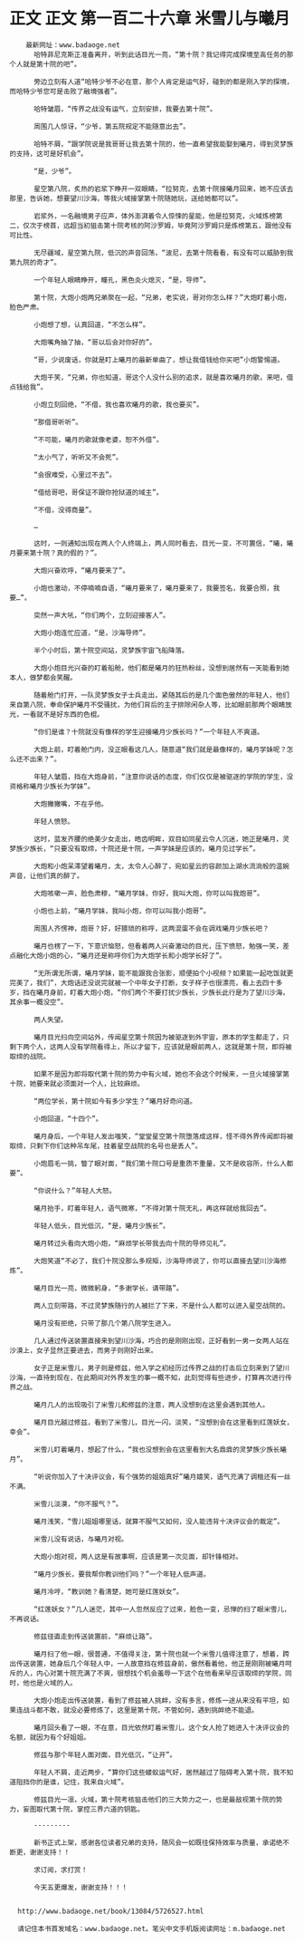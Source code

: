 # 正文 正文 第一百二十六章 米雪儿与曦月
        最新网址：www.badaoge.net
          哈特菲尼克斯正准备离开，听到此话目光一亮，“第十院？我记得完成探境至高任务的那个人就是第十院的吧”。
      
          旁边立刻有人道“哈特少爷不必在意，那个人肯定是运气好，碰到的都是刚入学的探境，而哈特少爷您可是击败了融境强者”。
      
          哈特皱眉，“传界之战没有运气，立刻安排，我要去第十院”。
      
          周围几人惊讶，“少爷，第五院规定不能随意出去”。
      
          哈特不屑，“跟学院说是我哥哥让我去第十院的，他一直希望我能娶到曦月，得到灵梦族的支持，这可是好机会”。
      
          “是，少爷”。
      
          星空第八院，炙热的岩浆下睁开一双眼睛，“拉努克，去第十院接曦月回来，她不应该去那里，告诉她，想要望川沙海，等我火域接掌第十院随她玩，送给她都可以”。
      
          岩浆外，一名融境男子应声，体外澎湃着令人惊悚的星能，他是拉努克，火域炼榜第二，仅次于榜首，远超当初狙击第十院考核的阿沙罗姆，毕竟阿沙罗姆只是炼榜第五，跟他没有可比性。
      
          无尽疆域，星空第九院，低沉的声音回荡，“波尼，去第十院看看，有没有可以威胁到我第九院的奇才”。
      
          一个年轻人眼睛睁开，瞳孔，黑色炎火熄灭，“是，导师”。
      
          第十院，大炮小炮两兄弟聚在一起，“兄弟，老实说，哥对你怎么样？”大炮盯着小炮，脸色严肃。
      
          小炮想了想，认真回道，“不怎么样”。
      
          大炮嘴角抽了抽，“哥以后会对你好的”。
      
          “哥，少说废话，你就是盯上曦月的最新单曲了，想让我借钱给你买吧”小炮警惕道。
      
          大炮干笑，“兄弟，你也知道，哥这个人没什么别的追求，就是喜欢曦月的歌，来吧，借点钱给我”。
      
          小炮立刻回绝，“不借，我也喜欢曦月的歌，我也要买”。
      
          “那借哥听听”。
      
          “不可能，曦月的歌就像老婆，恕不外借”。
      
          “太小气了，听听又不会死”。
      
          “会很难受，心里过不去”。
      
          “借给哥吧，哥保证不跟你抢狱道的域主”。
      
          “不借，没得商量”。
      
          …
      
          这时，一则通知出现在两人个人终端上，两人同时看去，目光一变，不可置信，“曦，曦月要来第十院？真的假的？”。
      
          大炮兴奋欢呼，“曦月要来了”。
      
          小炮也激动，不停喃喃自语，“曦月要来了，曦月要来了，我要签名，我要合照，我要…”。
      
          突然一声大吼，“你们两个，立刻迎接客人”。
      
          大炮小炮连忙应道，“是，沙海导师”。
      
          半个小时后，第十院空间站，灵梦族宇宙飞船降落。
      
          大炮小炮目光兴奋的盯着船舱，他们都是曦月的狂热粉丝，没想到居然有一天能看到她本人，做梦都会笑醒。
      
          随着舱门打开，一队灵梦族女子士兵走出，紧随其后的是几个面色傲然的年轻人，他们来自第八院，奉命保护曦月不受骚扰，为他们背后的主子排除闲杂人等，比如眼前那两个眼睛放光，一看就不是好东西的色棍。
      
          “你们是谁？十院就没有像样的学生迎接曦月少族长吗？”一个年轻人不爽道。
      
          大炮上前，盯着舱门内，没正眼看这几人，随意道“我们就是最像样的，曦月学妹呢？怎么还不出来？”。
      
          年轻人皱眉，挡在大炮身前，“注意你说话的态度，你们仅仅是被驱逐的学院的学生，没资格称曦月少族长为学妹”。
      
          大炮撇撇嘴，不在乎他。
      
          年轻人愤怒。
      
          这时，蓝发齐腰的绝美少女走出，皓齿明眸，双目如同星云令人沉迷，她正是曦月，灵梦族少族长，“只要没有取缔，十院还是十院，一声学妹是应该的，曦月见过学长”。
      
          大炮和小炮呆滞望着曦月，太，太令人心醉了，宛如星云的容颜加上湖水流淌般的温婉声音，让他们真的醉了。
      
          大炮咳嗽一声，脸色肃穆，“曦月学妹，你好，我叫大炮，你可以叫我炮哥”。
      
          小炮也上前，“曦月学妹，我叫小炮，你可以叫我小炮哥”。
      
          周围人齐愣神，炮哥？好，好猥琐的称呼，这两混蛋不会在调戏曦月少族长吧？
      
          曦月也楞了一下，下意识恼怒，但看着两人兴奋激动的目光，压下愤怒，勉强一笑，差点融化大炮小炮的心，“曦月还是称呼你们为大炮学长和小炮学长好了”。
      
          “无所谓无所谓，曦月学妹，能不能跟我合张影，顺便拍个小视频？如果能一起吃饭就更完美了，我们”，大炮话还没说完就被一个中年女子打断，女子样子也很漂亮，看上去四十多岁，挡在曦月身前，盯着大炮小炮，“你们两个不要打扰少族长，少族长此行是为了望川沙海，其余事一概没空”。
      
          两人失望。
      
          曦月目光扫向空间站外，传闻星空第十院因为被驱逐到外宇宙，原本的学生都走了，只剩下两个人，这两人没有学院看得上，所以才留下，应该就是眼前两人，这就是第十院，即将被取缔的战院。
      
          如果不是因为即将取代第十院的势力中有火域，她也不会这个时候来，一旦火域接掌第十院，她要来就必须面对一个人，比较麻烦。
      
          “两位学长，第十院如今有多少学生？”曦月好奇问道。
      
          小炮回道，“十四个”。
      
          曦月身后，一个年轻人发出嗤笑，“堂堂星空第十院堕落成这样，怪不得外界传闻即将被取缔，只剩下你们这种吊车尾，挂着星空战院的名号也是丢人”。
      
          小炮眉毛一挑，瞥了眼对面，“我们第十院口号是重质不重量，又不是收容所，什么人都要”。
      
          “你说什么？”年轻人大怒。
      
          曦月抬手，盯着年轻人，语气微寒，“不得对第十院无礼，再这样就给我回去”。
      
          年轻人低头，目光低沉，“是，曦月少族长”。
      
          曦月转过头看向大炮小炮，“麻烦学长带我去向十院的导师见礼”。
      
          大炮笑道“不必了，我们十院没那么多规矩，沙海导师说了，你可以直接去望川沙海修炼”。
      
          曦月目光一亮，微微躬身，“多谢学长，请带路”。
      
          两人立刻带路，不过灵梦族随行的人被拦了下来，不是什么人都可以进入星空战院的。
      
          曦月没有拒绝，只带了那几个第八院学生进入。
      
          几人通过传送装置直接来到望川沙海，巧合的是刚刚出现，正好看到一男一女两人站在沙漠上，女子显然正要进去，而男子则刚好出来。
      
          女子正是米雪儿，男子则是修兹，他入学之初经历过传界之战的打击后立刻来到了望川沙海，一直待到现在，在此期间对外界发生的事一概不知，此刻觉得有些进步，打算再次进行传界之战。
      
          曦月几人的出现吸引了米雪儿和修兹的注意，两人没想到在这里会遇到其他人。
      
          曦月目光越过修兹，看到了米雪儿，目光一闪，淡笑，“没想到会在这里看到红莲妖女，幸会”。
      
          米雪儿盯着曦月，想起了什么，“我也没想到会在这里看到大名鼎鼎的灵梦族少族长曦月”。
      
          “听说你加入了十决评议会，有个强势的姐姐真好”曦月嬉笑，语气充满了调楷还有一丝不满。
      
          米雪儿淡漠，“你不服气？”。
      
          曦月浅笑，“雪儿姐姐哪里话，就算不服气又如何，没人能违背十决评议会的裁定”。
      
          米雪儿没有说话，与曦月对视。
      
          大炮小炮对视，两人这是有故事啊，应该是第一次见面，却针锋相对。
      
          “曦月少族长，要我帮你教训他们吗？”一个年轻人低声道。
      
          曦月冷哼，“教训她？看清楚，她可是红莲妖女”。
      
          “红莲妖女？”几人迷茫，其中一人忽然反应了过来，脸色一变，忌惮的扫了眼米雪儿，不再说话。
      
          修兹径直走到传送装置前，“麻烦让路”。
      
          曦月扫了他一眼，很普通，不值得关注，第十院也就一个米雪儿值得注意了，想着，跨出传送装置，她身后几个年轻人中，一人故意挡在修兹身前，傲然看着他，他正是刚刚被曦月呵斥的人，内心对第十院充满了不爽，很想找个机会羞辱一下这个在他看来早应该取缔的学院，同时，他也是火域的人。
      
          大炮小炮走出传送装置，看到了修兹被人挑衅，没有多言，修炼一途从来没有平坦，如果连战斗都不敢，就没必要修炼了，这里是第十院，不管如何，遇到挑衅绝不能退。
      
          曦月回头看了一眼，不在意，目光依然盯着米雪儿，这个女人抢了她进入十决评议会的名额，就因为有个好姐姐。
      
          修兹与那个年轻人面对面，目光低沉，“让开”。
      
          年轻人不屑，走近两步，“算你们这些蝼蚁运气好，居然越过了阻碍考入第十院，我不知道阻挡你的是谁，记住，我来自火域”。
      
          修兹目光一凛，火域，第十院考核狙击他们的三大势力之一，也是最敌视第十院的势力，妄图取代第十院，掌控三界六道的钥匙。
      
          ---------
      
          新书正式上架，感谢各位读者兄弟的支持，随风会一如既往保持效率与质量，承诺绝不断更，谢谢支持！！
      
          求订阅，求打赏！
      
          今天五更爆发，谢谢支持！！！
      
      
      http://www.badaoge.net/book/13084/5726527.html
      
      请记住本书首发域名：www.badaoge.net。笔尖中文手机版阅读网址：m.badaoge.net